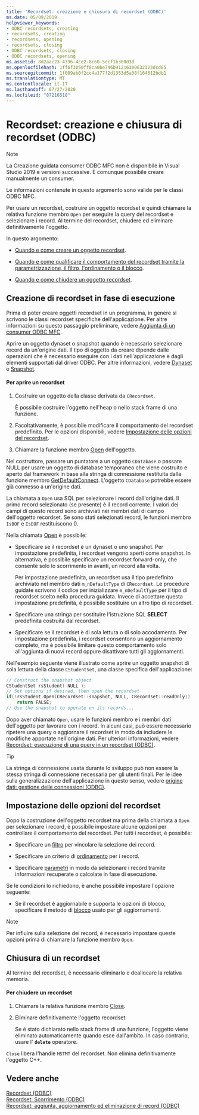 ```yaml
---
title: 'Recordset: creazione e chiusura di recordset (ODBC)'
ms.date: 05/09/2019
helpviewer_keywords:
- ODBC recordsets, creating
- recordsets, creating
- recordsets, opening
- recordsets, closing
- ODBC recordsets, closing
- ODBC recordsets, opening
ms.assetid: 8d2aac23-4396-4ce2-8c60-5ecf1b360d3d
ms.openlocfilehash: 1ff6f3050ff8ca0be746b91216300632323dcd85
ms.sourcegitcommit: 1f009ab0f2cc4a177f2d1353d5a38f164612bdb1
ms.translationtype: MT
ms.contentlocale: it-IT
ms.lasthandoff: 07/27/2020
ms.locfileid: "87216518"
---
```

# <a name="recordset-creating-and-closing-recordsets-odbc"></a>Recordset: creazione e chiusura di recordset (ODBC)

> [!NOTE]
> La Creazione guidata consumer ODBC MFC non è disponibile in Visual Studio 2019 e versioni successive. È comunque possibile creare manualmente un consumer.

Le informazioni contenute in questo argomento sono valide per le classi ODBC MFC.

Per usare un recordset, costruire un oggetto recordset e quindi chiamare la relativa funzione membro `Open` per eseguire la query del recordset e selezionare i record. Al termine del recordset, chiudere ed eliminare definitivamente l'oggetto.

In questo argomento:

- [Quando e come creare un oggetto recordset](#_core_creating_recordsets_at_run_time).

- [Quando e come qualificare il comportamento del recordset tramite la parametrizzazione, il filtro, l'ordinamento o il blocco](#_core_setting_recordset_options).

- [Quando e come chiudere un oggetto recordset](#_core_closing_a_recordset).

## <a name="creating-recordsets-at-run-time"></a><a name="_core_creating_recordsets_at_run_time"></a> Creazione di recordset in fase di esecuzione

Prima di poter creare oggetti recordset in un programma, in genere si scrivono le classi recordset specifiche dell'applicazione. Per altre informazioni su questo passaggio preliminare, vedere [Aggiunta di un consumer ODBC MFC](../../mfc/reference/adding-an-mfc-odbc-consumer.md).

Aprire un oggetto dynaset o snapshot quando è necessario selezionare record da un'origine dati. Il tipo di oggetto da creare dipende dalle operazioni che è necessario eseguire con i dati nell'applicazione e dagli elementi supportati dal driver ODBC. Per altre informazioni, vedere [Dynaset](../../data/odbc/dynaset.md) e [Snapshot](../../data/odbc/snapshot.md).

#### <a name="to-open-a-recordset"></a>Per aprire un recordset

1. Costruire un oggetto della classe derivata da `CRecordset`.

   È possibile costruire l'oggetto nell'heap o nello stack frame di una funzione.

1. Facoltativamente, è possibile modificare il comportamento del recordset predefinito. Per le opzioni disponibili, vedere [Impostazione delle opzioni del recordset](#_core_setting_recordset_options).

1. Chiamare la funzione membro [Open](../../mfc/reference/crecordset-class.md#open) dell'oggetto.

Nel costruttore, passare un puntatore a un oggetto `CDatabase` o passare NULL per usare un oggetto di database temporaneo che viene costruito e aperto dal framework in base alla stringa di connessione restituita dalla funzione membro [GetDefaultConnect](../../mfc/reference/crecordset-class.md#getdefaultconnect). L'oggetto `CDatabase` potrebbe essere già connesso a un'origine dati.

La chiamata a `Open` usa SQL per selezionare i record dall'origine dati. Il primo record selezionato (se presente) è il record corrente. I valori dei campi di questo record sono archiviati nei membri dati di campo dell'oggetto recordset. Se sono stati selezionati record, le funzioni membro `IsBOF` e `IsEOF` restituiscono 0.

Nella chiamata [Open](../../mfc/reference/crecordset-class.md#open) è possibile:

- Specificare se il recordset è un dynaset o uno snapshot. Per impostazione predefinita, i recordset vengono aperti come snapshot. In alternativa, è possibile specificare un recordset forward-only, che consente solo lo scorrimento in avanti, un record alla volta.

   Per impostazione predefinita, un recordset usa il tipo predefinito archiviato nel membro dati `m_nDefaultType` di `CRecordset`. Le procedure guidate scrivono il codice per inizializzare `m_nDefaultType` per il tipo di recordset scelto nella procedura guidata. Invece di accettare questa impostazione predefinita, è possibile sostituire un altro tipo di recordset.

- Specificare una stringa per sostituire l'istruzione SQL **SELECT** predefinita costruita dal recordset.

- Specificare se il recordset è di sola lettura o di solo accodamento. Per impostazione predefinita, i recordset consentono un aggiornamento completo, ma è possibile limitare questo comportamento solo all'aggiunta di nuovi record oppure disattivare tutti gli aggiornamenti.

Nell'esempio seguente viene illustrato come aprire un oggetto snapshot di sola lettura della classe `CStudentSet`, una classe specifica dell'applicazione:

```cpp
// Construct the snapshot object
CStudentSet rsStudent( NULL );
// Set options if desired, then open the recordset
if(!rsStudent.Open(CRecordset::snapshot, NULL, CRecordset::readOnly))
    return FALSE;
// Use the snapshot to operate on its records...
```

Dopo aver chiamato `Open`, usare le funzioni membro e i membri dati dell'oggetto per lavorare con i record. In alcuni casi, può essere necessario ripetere una query o aggiornare il recordset in modo da includere le modifiche apportate nell'origine dati. Per ulteriori informazioni, vedere [Recordset: esecuzione di una query in un recordset (ODBC)](../../data/odbc/recordset-requerying-a-recordset-odbc.md).

> [!TIP]
> La stringa di connessione usata durante lo sviluppo può non essere la stessa stringa di connessione necessaria per gli utenti finali. Per le idee sulla generalizzazione dell'applicazione in questo senso, vedere [origine dati: gestione delle connessioni (ODBC)](../../data/odbc/data-source-managing-connections-odbc.md).

## <a name="setting-recordset-options"></a><a name="_core_setting_recordset_options"></a> Impostazione delle opzioni del recordset

Dopo la costruzione dell'oggetto recordset ma prima della chiamata a `Open` per selezionare i record, è possibile impostare alcune opzioni per controllare il comportamento del recordset. Per tutti i recordset, è possibile:

- Specificare un [filtro](../../data/odbc/recordset-filtering-records-odbc.md) per vincolare la selezione dei record.

- Specificare un criterio di [ordinamento](../../data/odbc/recordset-sorting-records-odbc.md) per i record.

- Specificare [parametri](../../data/odbc/recordset-parameterizing-a-recordset-odbc.md) in modo da selezionare i record tramite informazioni recuperate o calcolate in fase di esecuzione.

Se le condizioni lo richiedono, è anche possibile impostare l'opzione seguente:

- Se il recordset è aggiornabile e supporta le opzioni di blocco, specificare il metodo di [blocco](../../data/odbc/recordset-locking-records-odbc.md) usato per gli aggiornamenti.

> [!NOTE]
> Per influire sulla selezione dei record, è necessario impostare queste opzioni prima di chiamare la funzione membro `Open`.

## <a name="closing-a-recordset"></a><a name="_core_closing_a_recordset"></a> Chiusura di un recordset

Al termine del recordset, è necessario eliminarlo e deallocare la relativa memoria.

#### <a name="to-close-a-recordset"></a>Per chiudere un recordset

1. Chiamare la relativa funzione membro [Close](../../mfc/reference/crecordset-class.md#close).

1. Eliminare definitivamente l'oggetto recordset.

   Se è stato dichiarato nello stack frame di una funzione, l'oggetto viene eliminato automaticamente quando esce dall'ambito. In caso contrario, usare l' **`delete`** operatore.

`Close` libera l'handle `HSTMT` del recordset. Non elimina definitivamente l'oggetto C++.

## <a name="see-also"></a>Vedere anche

[Recordset (ODBC)](../../data/odbc/recordset-odbc.md)<br/>
[Recordset: Scorrimento (ODBC)](../../data/odbc/recordset-scrolling-odbc.md)<br/>
[Recordset: aggiunta, aggiornamento ed eliminazione di record (ODBC)](../../data/odbc/recordset-adding-updating-and-deleting-records-odbc.md)
